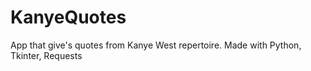 # KanyeQuotes
App that give's quotes from Kanye West repertoire. Made with Python, Tkinter, Requests

